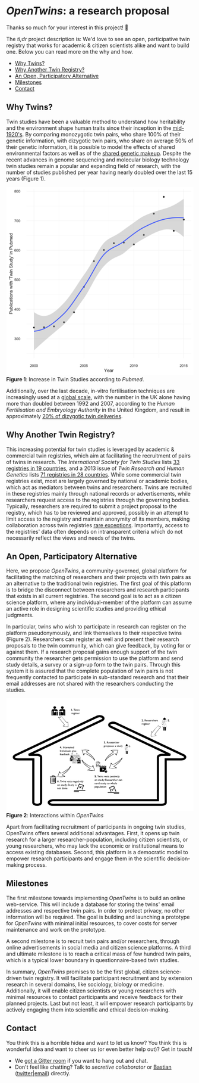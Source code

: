# ***OpenTwins*: a research proposal**

Thanks so much for your interest in this project! 💖 

The *tl;dr* project description is: We'd love to see an open, participative twin registry that works for academic & citizen scientists alike and want to build one. Below you can read more on the why and how. 

* [Why Twins?](#why-twins)
* [Why Another Twin Registry?](#why-another-twin-registry)
* [An Open, Participatory Alternative](#an-open-participatory-alternative)
* [Milestones](#milestones)
* [Contact](#contact)


## Why Twins?


Twin studies have been a valuable method to understand how heritability and the environment shape human traits since their inception in the [mid-1920's](http://link.springer.com/article/10.1007/BF01067795). By comparing monozygotic twin pairs, who share 100% of their genetic information, with dizygotic twin pairs, who share on average 50% of their genetic information, it is possible to model the effects of shared environmental factors as well as of the [shared genetic makeup](http://www.nature.com/nrg/journal/v3/n11/full/nrg932.html). Despite the recent advances in genome sequencing and molecular biology technology  twin studies remain a popular and expanding field of research, with the number of studies published per year having nearly doubled over the last 15 years (Figure 1). 

[![Figure 1](figures/FigurePubmed.png)](figures/FigurePubmed.png)
**Figure 1**: Increase in Twin Studies according to *Pubmed*.

Additionally, over the last decade, in-vitro fertilisation ​techniques are increasingly used at a [global scale](https://rbej.biomedcentral.com/articles/10.1186/s12958-016-0225-2), with the number in the UK alone having more than doubled between 1992 and 2007, according to the *Human Fertilisation and Embryology Authority* in the United Kingdom, and result in approximately [20% of dizygotic twin deliveries](https://academic.oup.com/humrep/article-lookup/doi/10.1093/humrep/dev319).

## Why Another Twin Registry?

This increasing potential for twin studies is leveraged by academic & commercial twin registries, which aim at facilitating the recruitment of pairs of twins in research. The *International Society for Twin Studies* lists [33 registries in 19 countries](http://www.twinstudies.org/information/twinregisters/), and a 2013 issue of *Twin Research and Human Genetics* lists [71 registries in 28 countries](https://www.cambridge.org/core/journals/twin-research-and-human-genetics/article/twin-registries-worldwide-an-important-resource-for-scientific-research/B2FE0402907635B6808D95CA18441C64). While some commercial twin registries exist, most are largely governed by national or academic bodies, which act as mediators between twins and researchers. Twins are recruited in these registries mainly through national records or advertisements, while researchers request access to the registries through the governing bodies. Typically, researchers are required to submit a project proposal to the registry, which has to be reviewed and approved, possibly in an attempt to limit access to the registry and maintain anonymity of its members, making collaboration across twin registries [rare exceptions](https://www.cambridge.org/core/journals/twin-research-and-human-genetics/article/div-classtitlethe-codatwins-project-the-cohort-description-of-collaborative-project-of-development-of-anthropometrical-measures-in-twins-to-study-macro-environmental-variation-in-genetic-and-environmental-effects-on-anthropometric-traitsdiv/F80F458FA3F22ECABF80648A9901706C). Importantly, access to the registries' data  often depends on intransparent criteria which do not necessarily reflect the views and needs of the twins. 

## An Open, Participatory Alternative
Here, we propose *OpenTwins*, a community-governed, global platform for facilitating the matching of researchers and their projects with twin pairs as an alternative to the traditional twin registries. The first goal of this platform is to bridge the disconnect between researchers and research participants that exists in all current registries. The second goal is to act as a citizen science platform, where any individual-member of the platform can assume an active role in designing scientific studies and providing ethical judgments. 

In particular, twins who wish to participate in research can register on the platform pseudonymously, and link themselves to their respective twins (Figure 2). Researchers can register as well and present their research proposals to the twin community, which can give feedback, by voting for or against them. If a research proposal gains enough support of the twin community the researcher gets permission to use the platform and send study details, a survey or a sign-up form to the twin pairs. Through this system it is assured that the complete population of twin pairs is not frequently contacted to participate in sub-standard research and that their email addresses are not shared with the researchers conducting the studies. 

[![Figure 2](figures/scheme.png)](figures/scheme.png)
**Figure 2**: Interactions within *OpenTwins*

Apart from facilitating recruitment of participants in ongoing twin studies, OpenTwins offers several additional advantages. First, it opens up twin research for a larger researcher-population, including citizen scientists, or young researchers, who may lack the economic or institutional means to access existing databases. Second, this platform is a democratic model to empower research participants and engage them in the scientific decision-making process.

## Milestones

The first milestone towards implementing *OpenTwins* is to build an online web-service. This will include a database for storing the twins' email addresses and respective twin pairs. In order to protect privacy, no other information will be required. The goal is building and launching a prototype for *OpenTwins* with minimal initial resources, to cover costs for server maintenance and work on the prototype.

A second milestone is to recruit twin pairs and/or researchers, through online advertisements in social media and citizen science platforms. A third and ultimate milestone is to reach a critical mass of few hundred twin pairs, which is a typical lower boundary in questionnaire-based twin studies. 

In summary, *OpenTwins* promises to be the first global, citizen science-driven twin registry. It will facilitate participant recruitment and by extension research in several domains, like sociology, biology or medicine. Additionally, it will enable citizen scientists or young researchers with minimal resources to contact participants and receive feedback for their planned projects. Last but not least, it will empower research participants by actively engaging them into scientific and ethical decision-making.

## Contact
You think this is a horrible hidea and want to let us know? You think this is wonderful idea and want to cheer us (or even better help out)? Get in touch!

* We [got a Gitter room](https://gitter.im/OpenTwins/Lobby) if you want to hang out and chat.
* Don't feel like chatting? Talk to *secretive collaborator* or [Bastian](http://www.ruleofthirds.de) ([twitter](http://www.twitter.com/gedankenstuecke)\|[email](mailto:bgreshake@gmail.com)) directly.
